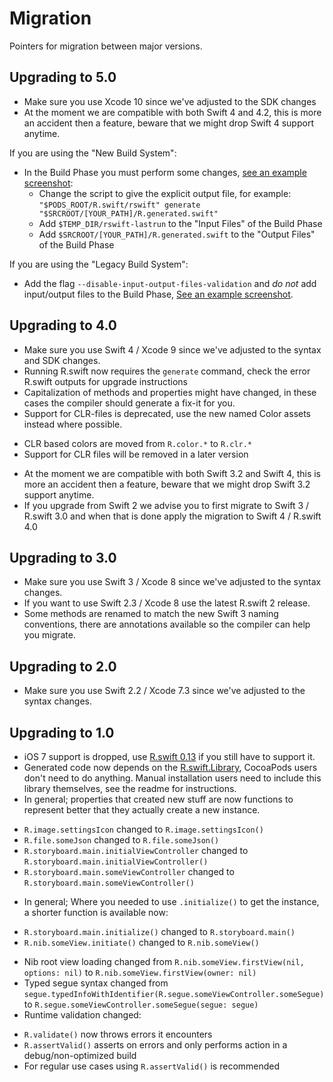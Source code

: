 # Migration

Pointers for migration between major versions.

## Upgrading to 5.0

- Make sure you use Xcode 10 since we've adjusted to the SDK changes
- At the moment we are compatible with both Swift 4 and 4.2, this is more an accident then a feature, beware that we might drop Swift 4 support anytime.

If you are using the "New Build System":
- In the Build Phase you must perform some changes, [see an example screenshot](Images/BuildPhaseExample.png):
  * Change the script to give the explicit output file, for example: `"$PODS_ROOT/R.swift/rswift" generate "$SRCROOT/[YOUR_PATH]/R.generated.swift"`
  * Add `$TEMP_DIR/rswift-lastrun` to the "Input Files" of the Build Phase
  * Add `$SRCROOT/[YOUR_PATH]/R.generated.swift` to the "Output Files" of the Build Phase

If you are using the "Legacy Build System":
- Add the flag `--disable-input-output-files-validation` and *do not* add input/output files to the Build Phase, [See an example screenshot](Images/BuildPhaseExample_LegacyBuildSystem.png).

## Upgrading to 4.0

- Make sure you use Swift 4 / Xcode 9 since we've adjusted to the syntax and SDK changes.
- Running R.swift now requires the `generate` command, check the error R.swift outputs for upgrade instructions
- Capitalization of methods and properties might have changed, in these cases the compiler should generate a fix-it for you.
- Support for CLR-files is deprecated, use the new named Color assets instead where possible.
 * CLR based colors are moved from `R.color.*` to `R.clr.*`
 * Support for CLR files will be removed in a later version
- At the moment we are compatible with both Swift 3.2 and Swift 4, this is more an accident then a feature, beware that we might drop Swift 3.2 support anytime.
- If you upgrade from Swift 2 we advise you to first migrate to Swift 3 / R.swift 3.0 and when that is done apply the migration to Swift 4 / R.swift 4.0

## Upgrading to 3.0

- Make sure you use Swift 3 / Xcode 8 since we've adjusted to the syntax changes.
- If you want to use Swift 2.3 / Xcode 8 use the latest R.swift 2 release.
- Some methods are renamed to match the new Swift 3 naming conventions, there are annotations available so the compiler can help you migrate.

## Upgrading to 2.0

- Make sure you use Swift 2.2 / Xcode 7.3 since we've adjusted to the syntax changes.

## Upgrading to 1.0

- iOS 7 support is dropped, use [R.swift 0.13](https://github.com/mac-cain13/R.swift/releases/tag/v0.13.0) if you still have to support it.
- Generated code now depends on the [R.swift.Library](https://github.com/mac-cain13/R.swift.Library), CocoaPods users don't need to do anything. Manual installation users need to include this library themselves, see the readme for instructions.
- In general; properties that created new stuff are now functions to represent better that they actually create a new instance.
 * `R.image.settingsIcon` changed to  `R.image.settingsIcon()`
 * `R.file.someJson` changed to `R.file.someJson()`
 * `R.storyboard.main.initialViewController` changed to `R.storyboard.main.initialViewController()`
 * `R.storyboard.main.someViewController` changed to `R.storyboard.main.someViewController()`
- In general; Where you needed to use `.initialize()` to get the instance, a shorter function is available now:
 * `R.storyboard.main.initialize()` changed to `R.storyboard.main()`
 * `R.nib.someView.initiate()` changed to `R.nib.someView()`
- Nib root view loading changed from `R.nib.someView.firstView(nil, options: nil)` to `R.nib.someView.firstView(owner: nil)`
- Typed segue syntax changed from `segue.typedInfoWithIdentifier(R.segue.someViewController.someSegue)` to `R.segue.someViewController.someSegue(segue: segue)`
- Runtime validation changed:
 * `R.validate()` now throws errors it encounters
 * `R.assertValid()` asserts on errors and only performs action in a debug/non-optimized build
 * For regular use cases using `R.assertValid()` is recommended

